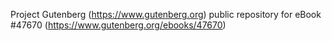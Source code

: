 Project Gutenberg (https://www.gutenberg.org) public repository for eBook #47670 (https://www.gutenberg.org/ebooks/47670)
